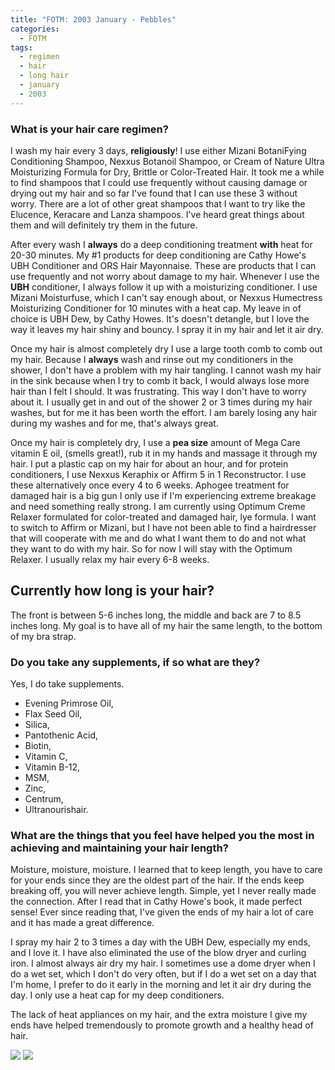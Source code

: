 ```yaml
---
title: "FOTM: 2003 January - Pebbles"
categories:
  - FOTM
tags:
  - regimen
  - hair
  - long hair
  - january
  - 2003
---
```

### What is your hair care regimen?

I wash my hair every 3 days, **religiously**! I use either Mizani BotaniFying Conditioning Shampoo, Nexxus Botanoil Shampoo, or Cream of Nature Ultra Moisturizing Formula for Dry, Brittle or Color-Treated Hair. It took me a while to find shampoos that I could use frequently without causing damage or drying out my hair and so far I've found that I can use these 3 without worry. There are a lot of other great shampoos that I want to try like the Elucence, Keracare and Lanza shampoos. I've heard great things about them and will definitely try them in the future.

After every wash I **always** do a deep conditioning treatment **with** heat for 20-30 minutes. My #1 products for deep conditioning are Cathy Howe's UBH Conditioner and ORS Hair Mayonnaise. These are products that I can use frequently and not worry about damage to my hair. Whenever I use the **UBH** conditioner, I always follow it up with a moisturizing conditioner. I use Mizani Moisturfuse, which I can't say enough about, or Nexxus Humectress Moisturizing Conditioner for 10 minutes with a heat cap. My leave in of choice is UBH Dew, by Cathy Howes. It's doesn't detangle, but I love the way it leaves my hair shiny and bouncy. I spray it in my hair and let it air dry.

Once my hair is almost completely dry I use a large tooth comb to comb out my hair. Because I **always** wash and rinse out my conditioners in the shower, I don't have a problem with my hair tangling. I cannot wash my hair in the sink because when I try to comb it back, I would always lose more hair than I felt I should. It was frustrating. This way I don't have to worry about it. I usually get in and out of the shower 2 or 3 times during my hair washes, but for me it has been worth the effort. I am barely losing any hair during my washes and for me, that's always great.

Once my hair is completely dry, I use a **pea size** amount of Mega Care vitamin E oil, (smells great!), rub it in my hands and massage it through my hair. I put a plastic cap on my hair for about an hour, and for protein conditioners, I use Nexxus Keraphix or Affirm 5 in 1 Reconstructor. I use these alternatively once every 4 to 6 weeks. Aphogee treatment for damaged hair is a big gun I only use if I'm experiencing extreme breakage and need something really strong. I am currently using Optimum Creme Relaxer formulated for color-treated and damaged hair, lye formula. I want to switch to Affirm or Mizani, but I have not been able to find a hairdresser that will cooperate with me and do what I want them to do and not what they want to do with my hair. So for now I will stay with the Optimum Relaxer. I usually relax my hair every 6-8 weeks.

## Currently how long is your hair?

The front is between 5-6 inches long, the middle and back are 7 to 8.5 inches long. My goal is to have all of my hair the same length, to the bottom of my bra strap.


### Do you take any supplements, if so what are they?

Yes, I do take supplements.
* Evening Primrose Oil,
* Flax Seed Oil,
* Silica,
* Pantothenic Acid,
* Biotin,
* Vitamin C,
* Vitamin B-12,
* MSM,
* Zinc,
* Centrum,
* Ultranourishair.

### What are the things that you feel have helped you the most in achieving and maintaining your hair length?

Moisture, moisture, moisture. I learned that to keep length, you have to care for your ends since they are the oldest part of the hair. If the ends keep breaking off, you will never achieve length. Simple, yet I never really made the connection. After I read that in Cathy Howe's book, it made perfect sense! Ever since reading that, I've given the ends of my hair a lot of care and it has made a great difference.

I spray my hair 2 to 3 times a day with the UBH Dew, especially my ends, and I love it. I have also eliminated the use of the blow dryer and curling iron. I almost always air dry my hair. I sometimes use a dome dryer when I do a wet set, which I don't do very often, but if I do a wet set on a day that I'm home, I prefer to do it early in the morning and let it air dry during the day. I only use a heat cap for my deep conditioners.

The lack of heat appliances on my hair, and the extra moisture I give my ends have helped tremendously to promote growth and a healthy head of hair.

![](/assets/images/200301-01,jpg)
![](/assets/images/200301-02,jpg)
